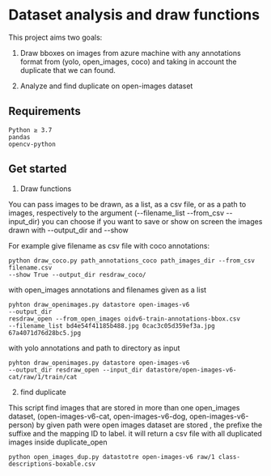 # Dataset analysis and draw functions

This project aims two goals:

1. Draw bboxes on images from azure machine  with any annotations format from (yolo, open_images, coco) and taking in account the duplicate that we can found.

2. Analyze and find duplicate on open-images dataset


## Requirements
	Python ≥ 3.7
	pandas
	opencv-python


## Get started

1. Draw functions

You can pass images to be drawn, as a list, as a csv file, or as a path to images, respectively to the argument (--filename_list --from_csv --input_dir)
you can choose if you want to save or show on screen the images drawn with
--output_dir and --show

For example give filename as csv file with coco annotations:

```
python draw_coco.py path_annotations_coco path_images_dir --from_csv filename.csv
--show True --output_dir resdraw_coco/

```
with open_images annotations and filenames given as a list

```
pyhton draw_openimages.py datastore open-images-v6
--output_dir
resdraw_open --from_open_images oidv6-train-annotations-bbox.csv
--filename_list bd4e54f41185b488.jpg 0cac3c05d359ef3a.jpg 67a4071d76d28bc5.jpg
```
with yolo annotations and path to directory as input

```
pyhton draw_openimages.py datastore open-images-v6
--output_dir resdraw_open --input_dir datastore/open-images-v6-cat/raw/1/train/cat
```

2. find duplicate

This script find images that are stored in more than one open_images dataset,
(open-images-v6-cat, open-images-v6-dog, open-images-v6-person)
by given path were open images dataset are stored , the prefixe the suffixe and the mapping ID to label. it will return a csv file with all duplicated images inside duplicate_open

```
python open_images_dup.py datastotre open-images-v6 raw/1 class-descriptions-boxable.csv
```
